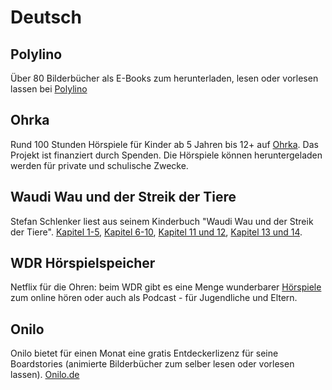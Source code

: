 # Deutsch

## Polylino
Über 80 Bilderbücher als E-Books zum herunterladen, lesen oder vorlesen lassen bei [Polylino](https://www.polylino.de/unser-service/polylino-home-access/?fbclid=IwAR0hQcqAYB-AmUOk3qtgV6tGv41LcSJiaGoulxsI2aj7dDEKKBC6Wcb1Pho)

## Ohrka
Rund 100 Stunden Hörspiele für Kinder ab 5 Jahren bis 12+ auf [Ohrka](https://www.ohrka.de/). Das Projekt ist finanziert durch Spenden. Die Hörspiele können heruntergeladen werden für private und schulische Zwecke.

## Waudi Wau und der Streik der Tiere

Stefan Schlenker liest aus seinem Kinderbuch "Waudi Wau und der Streik der Tiere".
[Kapitel 1-5](https://youtu.be/8p0KEaEhjfQ), [Kapitel 6-10](https://youtu.be/ReChXgEWk7k), [Kapitel 11 und 12](https://youtu.be/HkidikYI7OY), [Kapitel 13 und 14](https://youtu.be/StvgYl0UOZQ).

## WDR Hörspielspeicher

Netflix für die Ohren: beim WDR gibt es eine Menge wunderbarer [Hörspiele](https://www1.wdr.de/mediathek/audio/hoerspiel-speicher/index.html) zum online hören oder auch als Podcast - für Jugendliche und Eltern.

## Onilo
Onilo bietet für einen Monat eine gratis Entdeckerlizenz für seine Boardstories (animierte Bilderbücher zum selber lesen oder vorlesen lassen). [Onilo.de](https://www.onilo.de/entdeckerlizenz)
